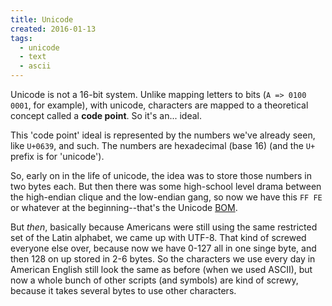```yaml
---
title: Unicode
created: 2016-01-13
tags:
  - unicode
  - text
  - ascii
---
```


Unicode is not a 16-bit system. Unlike mapping letters to bits (`A => 0100 0001`, for example), with unicode, characters are mapped to a theoretical concept called a **code point**. So it's an... ideal.

This 'code point' ideal is represented by the numbers we've already seen, like `U+0639`, and such. The numbers are hexadecimal (base 16) (and the `U+` prefix is for 'unicode').

So, early on in the life of unicode, the idea was to store those numbers in two bytes each. But then there was some high-school level drama between the high-endian clique and the low-endian gang, so now we have this `FF FE` or whatever at the beginning--that's the Unicode [BOM](https://en.wikipedia.org/wiki/Byte_order_mark).

But _then_, basically because Americans were still using the same restricted set of the Latin alphabet, we came up with UTF-8. That kind of screwed everyone else over, because now we have 0-127 all in one singe byte, and then 128 on up stored in 2-6 bytes. So the characters we use every day in American English still look the same as before (when we used ASCII), but now a whole bunch of other scripts (and symbols) are kind of screwy, because it takes several bytes to use other characters.
